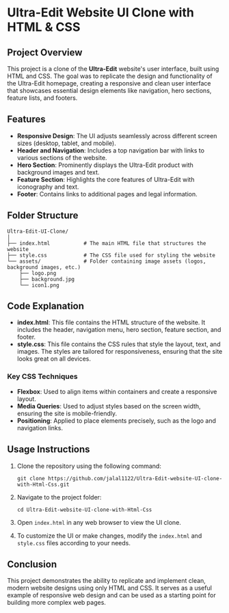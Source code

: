 # Ultra-Edit Website UI Clone with HTML & CSS

## Project Overview

This project is a clone of the **Ultra-Edit** website's user interface, built using HTML and CSS. The goal was to replicate the design and functionality of the Ultra-Edit homepage, creating a responsive and clean user interface that showcases essential design elements like navigation, hero sections, feature lists, and footers.

## Features

- **Responsive Design**: The UI adjusts seamlessly across different screen sizes (desktop, tablet, and mobile).
- **Header and Navigation**: Includes a top navigation bar with links to various sections of the website.
- **Hero Section**: Prominently displays the Ultra-Edit product with background images and text.
- **Feature Section**: Highlights the core features of Ultra-Edit with iconography and text.
- **Footer**: Contains links to additional pages and legal information.

## Folder Structure

```
Ultra-Edit-UI-Clone/
│
├── index.html           # The main HTML file that structures the website
├── style.css            # The CSS file used for styling the website
└── assets/              # Folder containing image assets (logos, background images, etc.)
    ├── logo.png
    ├── background.jpg
    └── icon1.png
```

## Code Explanation

- **index.html**: This file contains the HTML structure of the website. It includes the header, navigation menu, hero section, feature section, and footer.
- **style.css**: This file contains the CSS rules that style the layout, text, and images. The styles are tailored for responsiveness, ensuring that the site looks great on all devices.

### Key CSS Techniques
- **Flexbox**: Used to align items within containers and create a responsive layout.
- **Media Queries**: Used to adjust styles based on the screen width, ensuring the site is mobile-friendly.
- **Positioning**: Applied to place elements precisely, such as the logo and navigation links.

## Usage Instructions

1. Clone the repository using the following command:
   ```
   git clone https://github.com/jalal1122/Ultra-Edit-website-UI-clone-with-Html-Css.git
   ```

2. Navigate to the project folder:
   ```
   cd Ultra-Edit-website-UI-clone-with-Html-Css
   ```

3. Open `index.html` in any web browser to view the UI clone.

4. To customize the UI or make changes, modify the `index.html` and `style.css` files according to your needs.

## Conclusion

This project demonstrates the ability to replicate and implement clean, modern website designs using only HTML and CSS. It serves as a useful example of responsive web design and can be used as a starting point for building more complex web pages.
